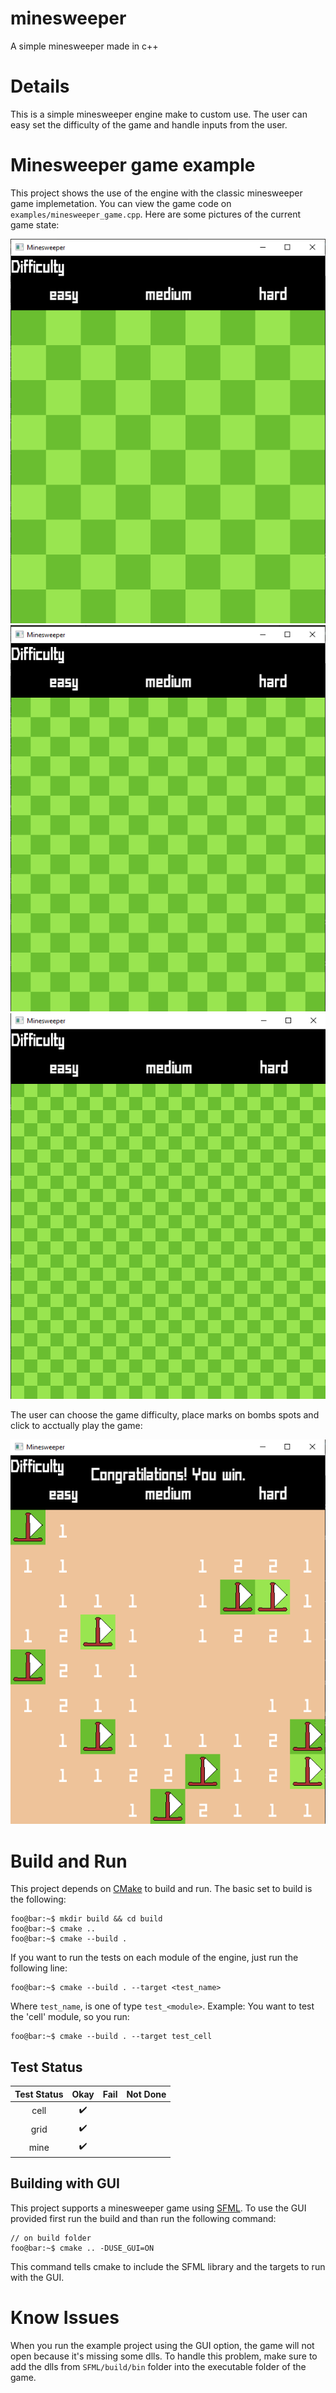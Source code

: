 # minesweeper
A simple minesweeper made in c++

# Details

This is a simple minesweeper engine make to custom use. The user can easy set the difficulty of the game and handle inputs from the user. 


# Minesweeper game example

This project shows the use of the engine with the classic minesweeper game implemetation. You can view the game code on `examples/minesweeper_game.cpp`. Here are some pictures of the current game state:

![easy setup](asserts/easy_setup.png)
![medium setup](asserts/medium_setup.png)
![hard setup](asserts/hard_setup.png)

The user can choose the game difficulty, place marks on bombs spots and click to acctually play the game:

![victory example](asserts/victory.png)

# Build and Run

This project depends on [CMake](https://cmake.org/) to build and run. The basic set to build is the following:

```console
foo@bar:~$ mkdir build && cd build
foo@bar:~$ cmake ..
foo@bar:~$ cmake --build .
```

If you want to run the tests on each module of the engine, just run the following line:

```console
foo@bar:~$ cmake --build . --target <test_name>
```

Where `test_name`, is one of type `test_<module>`. Example: You want to test the 'cell' module, so you run:

```console
foo@bar:~$ cmake --build . --target test_cell
```

## Test Status
| Test Status |        Okay        | Fail | Not Done |
|:-----------:|:------------------:|:----:|:--------:|
|     cell    | :heavy_check_mark: |      |          |
|     grid    | :heavy_check_mark: |      |          |
|     mine    | :heavy_check_mark: |      |          |

## Building with GUI

This project supports a minesweeper game using [SFML](https://github.com/SFML/SFML). To use the GUI provided first run the build and than run the following command:

```console
// on build folder
foo@bar:~$ cmake .. -DUSE_GUI=ON
```

This command tells cmake to include the SFML library and the targets to run with the GUI.

# Know Issues

When you run the example project using the GUI option, the game will not open because it's missing some dlls. To handle this problem, make sure to add the dlls from `SFML/build/bin` folder into the executable folder of the game.
